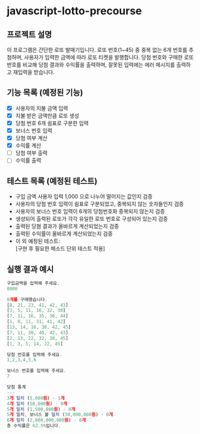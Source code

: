 # javascript-lotto-precourse

## 프로젝트 설명
이 프로그램은 간단한 로또 발매기입니다. 로또 번호(1~45) 중 중복 없는 6개 번호를 추첨하며, 사용자가 입력한 금액에 따라 로또 티켓을 발행합니다. 당첨 번호와 구매한 로또 번호를 비교해 당첨 결과와 수익률을 출력하며, 잘못된 입력에는 에러 메시지를 출력하고 재입력을 받습니다.

## 기능 목록 (예정된 기능)
- [x] 사용자의 지불 금액 입력
- [x] 지불 받은 금액만큼 로또 생성
- [x] 당첨 번호 6개 쉼표로 구분한 입력
- [x] 보너스 번호 입력
- [x] 당첨 여부 계산
- [x] 수익률 계산
- [ ] 당첨 여부 출력
- [ ] 수익률 출력

## 테스트 목록 (예정된 테스트)
- 구입 금액 사용자 입력 1,000 으로 나누어 떨어지는 값인지 검증
- 사용자의 당첨 번호 입력이 쉼표로 구분되었고, 중복되지 않는 숫자들인지 검증
- 사용자의 보너스 번호 입력이 6개의 당첨번호화 중복되지 않는지 검증
- 생성되어 출력된 로또가 각각 유일한 로또 번호로 구성되어 있는지 검증
- 출력된 당쳠 결과가 올바르게 계산되었는지 검증
- 출력된 수익률이 올바르게 계산되었는지 검증
- 이 외 예정된 테스트:  
[구현 후 필요한 메소드 단위 테스트 적용]

## 실행 결과 예시
```js
구입금액을 입력해 주세요.
8000

8개를 구매했습니다.
[8, 21, 23, 41, 42, 43] 
[3, 5, 11, 16, 32, 38] 
[7, 11, 16, 35, 36, 44] 
[1, 8, 11, 31, 41, 42] 
[13, 14, 16, 38, 42, 45] 
[7, 11, 30, 40, 42, 43] 
[2, 13, 22, 32, 38, 45] 
[1, 3, 5, 14, 22, 45]

당첨 번호를 입력해 주세요.
1,2,3,4,5,6

보너스 번호를 입력해 주세요.
7

당첨 통계
---
3개 일치 (5,000원) - 1개
4개 일치 (50,000원) - 0개
5개 일치 (1,500,000원) - 0개
5개 일치, 보너스 볼 일치 (30,000,000원) - 0개
6개 일치 (2,000,000,000원) - 0개
총 수익률은 62.5%입니다.
```

